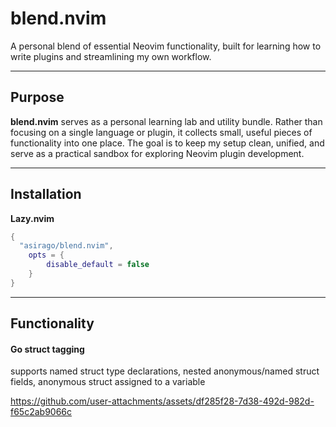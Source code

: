 # blend.nvim

A personal blend of essential Neovim functionality, built for learning how to write plugins and streamlining my own workflow.

---
## Purpose

**blend.nvim** serves as a personal learning lab and utility bundle. Rather than focusing on a single language or plugin, it collects small, useful pieces of functionality into one place. The goal is to keep my setup clean, unified, and serve as a practical sandbox for exploring Neovim plugin development.

---

## Installation

**Lazy.nvim**

```lua
{
  "asirago/blend.nvim",
    opts = {
        disable_default = false
    }
}
```
---

## Functionality

#### Go struct tagging
supports named struct type declarations, nested anonymous/named struct fields, anonymous struct assigned to a variable

https://github.com/user-attachments/assets/df285f28-7d38-492d-982d-f65c2ab9066c

